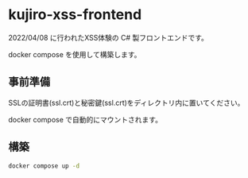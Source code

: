 # kujiro-xss-frontend

2022/04/08 に行われたXSS体験の C# 製フロントエンドです。

docker compose を使用して構築します。

## 事前準備

SSLの証明書(ssl.crt)と秘密鍵(ssl.crt)をディレクトリ内に置いてください。

docker compose で自動的にマウントされます。

## 構築

```bash
docker compose up -d
```
